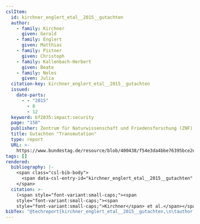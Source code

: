 ```yaml
---
cslItem:
  id: kirchner_englert_etal__2015__gutachten
  author:
    - family: Kirchner
      given: Gerald
    - family: Englert
      given: Matthias
    - family: Pistner
      given: Christoph
    - family: Kallenbach-Herbert
      given: Beate
    - family: Neles
      given: Julia
  citation-key: kirchner_englert_etal__2015__gutachten
  issued:
    date-parts:
      - - "2015"
        - 8
        - 12
  keyword: bf2035:impact:security
  page: "158"
  publisher: Zentrum für Naturwissenschaft und Friedensforschung (ZNF) und Öko-Institut
  title: Gutachten "Transmutation"
  type: report
  URL: >-
    https://www.bundestag.de/resource/blob/400438/f54e3da4bbe76395bce2e40721212379/kmat_48-data.pdf
tags: []
rendered:
  bibliography: |-
    <span class="csl-bib-body">
      <span data-csl-entry-id="kirchner_englert_etal__2015__gutachten" class="csl-entry"><span class='author-bib'>Kirchner, Englert, M., Pistner, C., et al.</span>. <span class='date-bib'>(2015)</span>. <span class='title'><i><b><span style="font-style:normal;">Gutachten „Transmutation“</span></b></i></span> (S. 158). Zentrum für Naturwissenschaft und Friedensforschung (ZNF) und Öko-Institut. <span class='URL'><a href='https://www.bundestag.de/resource/blob/400438/f54e3da4bbe76395bce2e40721212379/kmat_48-data.pdf'>LINK</a></span></span>
    </span>
  citation: >-
    (<span style="font-variant:small-caps;"><span
    style="font-variant:small-caps;"><span
    style="font-variant:small-caps;">Kirchner</span> et al.</span></span>, 2015)
bibTex: "@techreport{kirchner_englert_etal__2015__gutachten,\n\tauthor = {Kirchner, Gerald and Englert, Matthias and Pistner, Christoph and Kallenbach-Herbert, Beate and Neles, Julia},\n\tyear = {2015},\n\tmonth = {aug 12},\n\tpages = {158},\n\tinstitution = {Zentrum f{\\\" u}r Naturwissenschaft und Friedensforschung (ZNF) und {\\\" O}ko-Institut},\n\ttitle = {Gutachten \"{Transmutation}\"},\n}\n\n"
---
```

